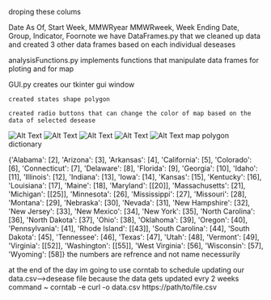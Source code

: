 droping these colums

Date As Of, Start Week, MMWRyear MMWRweek, Week Ending Date, Group, Indicator, Foornote
we have DataFrames.py that we cleaned up data and created 3 other data frames based on each individual deseases

analysisFunctions.py implements functions that manipulate data frames for ploting and for map

GUI.py creates our tkinter gui window

    created states shape polygon

    created radio buttons that can change the color of map based on the data of selected desease

![Alt Text](./sample1.png)
![Alt Text](./sample2.png)
![Alt Text](./sample3.png)
![Alt Text](./sample4.png)
![Alt Text](./sample5.png)
map polygon dictionary

{'Alabama': [2], 'Arizona': [3], 'Arkansas': [4], 'California': [5], 'Colorado': [6], 'Connecticut': [7], 'Delaware': [8], 'Florida': [9], 'Georgia': [10], 'Idaho': [11], 'Illinois': [12], 'Indiana': [13], 'Iowa': [14], 'Kansas': [15], 'Kentucky': [16], 'Louisiana': [17], 'Maine': [18], 'Maryland': [[20]], 'Massachusetts': [21], 'Michigan': [[25]], 'Minnesota': [26], 'Mississippi': [27], 'Missouri': [28], 'Montana': [29], 'Nebraska': [30], 'Nevada': [31], 'New Hampshire': [32], 'New Jersey': [33], 'New Mexico': [34], 'New York': [35], 'North Carolina': [36], 'North Dakota': [37], 'Ohio': [38], 'Oklahoma': [39], 'Oregon': [40], 'Pennsylvania': [41], 'Rhode Island': [[43]], 'South Carolina': [44], 'South Dakota': [45], 'Tennessee': [46], 'Texas': [47], 'Utah': [48], 'Vermont': [49], 'Virginia': [[52]], 'Washington': [[55]], 'West Virginia': [56], 'Wisconsin': [57], 'Wyoming': [58]}
    the numbers are refrence and not name necessurily 


at the end of the day im going to use corntab to schedule updating our data.csv-->desease file because the data gets updated evry 2 weeks command
~ corntab -e <frequency> curl -o data.csv https://path/to/file.csv


